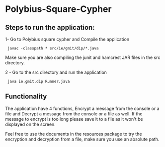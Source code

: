 # Polybius-Square-Cypher

## Steps to run the application:

1- Go to Polybius square cypher and Compile the application

``` javac -classpath * src/ie/gmit/dip/*.java```

 Make sure you are also compiling the junit and hamcrest JAR files in the src directory.
 
2 - Go to the src directory and run the application
``` cd src
 java ie.gmit.dip Runner.java
 ```

## Functionality
The application have 4 functions, Encrypt a message from the console or a file and Decrypt a message from the console or a file as well.
If the message to encrypt is too long please save it to a file as it won't be displayed on the screen.

Feel free to use the documents in the resources package to try the encryption and decryption from a file, make sure you use an absolute path.





 
